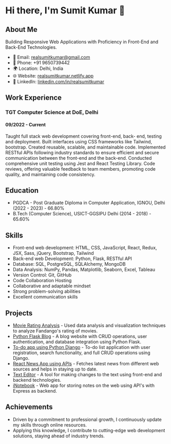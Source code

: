 # Hi there, I'm Sumit Kumar 👋

## About Me
Building Responsive Web Applications with Proficiency in Front-End and Back-End Technologies.

- 📧 Email: realsumitkumar@gmail.com
- 📱 Phone: +91 9650739442
- 🌍 Location: Delhi, India
- 🌐 Website: [realsumitkumar.netlify.app](https://realsumitkumar.netlify.app/)
- 💼 LinkedIn: [linkedin.com/in/realsumitkumar](https://linkedin.com/in/realsumitkumar)

## Work Experience
### TGT Computer Science at DoE, Delhi
#### 09/2022 - Current
Taught full stack web development covering front-end, back- end, testing and deployment. Built interfaces using CSS frameworks like Tailwind, bootstrap. Created reusable, scalable, and maintainable
code.
Implemented RESTful APIs following industry standards to
ensure efficient and secure communication between the
front-end and the back-end. Conducted comprehensive unit testing using Jest and React
Testing Library. Code reviews, offering valuable feedback to team members, promoting code quality, and maintaining code consistency.

## Education
- PGDCA - Post Graduate Diploma in Computer Application, IGNOU, Delhi (2022 - 2023) - 66.80%
- B.Tech (Computer Science), USICT-GGSIPU Delhi (2014 - 2018) - 65.60%

## Skills
- Front-end web development: HTML, CSS, JavaScript, React, Redux, JSX, Sass, jQuery, Bootstrap, Tailwind
- Back-end web Development: Python, Flask, RESTful API
- Database: SQL, PostgreSQL, SQLAlchemy, MongoDB
- Data Analysis: NumPy, Pandas, Matplotlib, Seaborn, Excel, Tableau
- Version Control: Git, GitHub
- Code Collaboration Hosting
- Collaborative and adaptable mindset
- Strong problem-solving abilities
- Excellent communication skills

## Projects
- [Movie Rating Analysis](https://github.com/realsumitkumar/FandangoRatingsProject/blob/main/My%20Project.ipynb) - Used data analysis and visualization techniques to analyze Fandango's rating of movies.
- [Python Flask Blog](https://github.com/realsumitkumar/MyFlaskBlog) - A blog website with CRUD operations, user authentication, and database integration using Python Flask.
- [To-do app using Python Django](https://github.com/realsumitkumar/todo_app) - To-do list application with user registration, search functionality, and full CRUD operations using Django.
- [React News App using APIs](https://github.com/realsumitkumar/NewsMan-React) - Fetches latest news from different web sources and helps in staying up to date.
- [Text Editor](https://github.com/realsumitkumar/textutils) - A tool for making changes to the text using front-end and backend technologies.
- [iNotebook](https://github.com/realsumitkumar/iNoteBook) - Web app for storing notes on the web using API's with Express as backend.

## Achievements
- Driven by a commitment to professional growth, I continuously update my skills through online resources.
- Applying this knowledge, I contribute to cutting-edge web development solutions, staying ahead of industry trends.

<!-- You can add your own images, GIFs, and banners here -->
